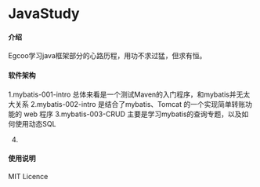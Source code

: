 # JavaStudy

#### 介绍

Egcoo学习java框架部分的心路历程，用功不求过猛，但求有恒。

#### 软件架构

1.mybatis-001-intro 总体来看是一个测试Maven的入门程序，和mybatis并无太大关系 2.mybatis-002-intro 是结合了mybatis、Tomcat 的一个实现简单转账功能的 web 程序
3.mybatis-003-CRUD 主要是学习mybatis的查询专题，以及如何使用动态SQL

4.

#### 使用说明

MIT Licence
